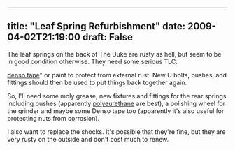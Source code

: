 
---
title: "Leaf Spring Refurbishment"
date: 2009-04-02T21:19:00
draft: False
---

The leaf springs on the back of The Duke are rusty as hell, but seem to be in good condition otherwise.  They need some serious TLC.

<a href="http://www.tapes-direct.co.uk/index.php?main_page=product_info&products_id=985">denso tape</a>" or paint to protect from external rust.  New U bolts, bushes, and fittings should then be used to put things back together again.

So, I'll need some moly grease, new fixtures and fittings for the rear springs including bushes (apparently <a href="http://www.lrseries.com/shop/product/listing/17265/DC7104-BLACK-POLYURETHANE-BUSH-KIT-SERIES-3-LWB.html">polyeurethane</a> are best), a polishing wheel for the grinder and maybe some Denso tape too (apparently it's also useful for protecting nuts from corrosion).

I also want to replace the shocks.  It's possible that they're fine, but they are very rusty on the outside and don't cost much to renew.